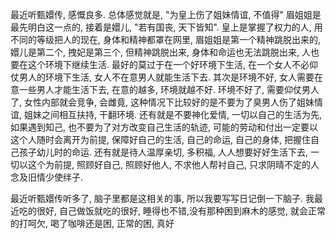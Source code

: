 最近听甄嬛传, 感慨良多.
总体感觉就是, "为皇上伤了姐妹情谊, 不值得"
眉姐姐是最先明白这一点的, 接着是嬛儿, "若有国丧, 天下皆知".
皇上是掌握了权力的人, 用不同的等级把人的现在, 身体和精神都罩在网里, 眉姐姐是第一个精神跳脱出来的, 嬛儿是第二个, 拽妃是第三个, 但精神跳脱出来, 身体和命运也无法跳脱出来, 人也要在这个环境下继续生活. 
最好的莫过于在一个好环境下生活, 在一个女人不必仰仗男人的环境下生活, 女人不在意男人就能生活下去. 其次是环境不好, 女人需要在意一些男人才能生活下去, 在意的越多, 环境就越不好.
环境不好了, 需要仰仗男人了, 女性内部就会竞争, 会雌竟, 这种情况下比较好的是不要为了臭男人伤了姐妹情谊, 姐妹之间相互扶持, 干翻环境.
还有就是不要神化爱情, 一切以自己的生活为先, 如果遇到知己, 也不要为了对方改变自己生活的轨迹, 可能的劳动和付出一定要以这个人随时会离开为前提, 保障好自己的生活, 自己的命运, 自己的身体, 把握住自己孩子幼儿时的命运.
还有就是待人温厚亲切, 多积福, 人人想要好好生活下去, 一切以这个为前提, 照顾好自己, 照顾好他人, 不求他人帮衬自己, 只求阴晴不定的人念及旧情少使绊子. 


最近听甄嬛传听多了, 脑子里都是这相关的事, 所以我要写写日记倒一下脑子.
我最近吃的很好, 自己做饭就吃的很好, 睡得也不错,没有那种困到麻木的感觉, 就会正常的打呵欠, 喝了咖啡还是困, 正常的困, 真好


